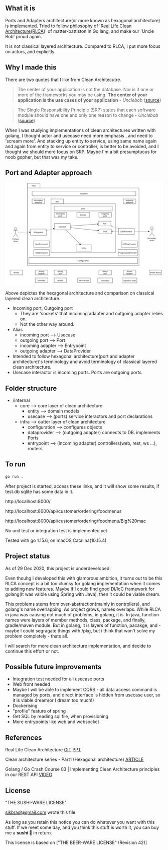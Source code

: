 ## What it is

Ports and Adapters architecture(or more known as hexagonal architecture) is implemented. Tried to follow philosophy of '[Real Life Clean Architecture(RLCA)](https://github.com/mattia-battiston/clean-architecture-example)' of matter-battiston in Go lang, and make our 'Uncle Bob' proud again.

It is not classical layered architecture. Compared to RLCA, I put more focus on actors, and explicitly 



## Why I made this

There are two quotes that I like from Clean Architecutre.

> The center of your application is not the database. Nor is it one or more of the frameworks you may be using. **The center of your application is the use cases of your application** - *Unclebob* ([source](https://blog.8thlight.com/uncle-bob/2012/05/15/NODB.html))

> The Single Responsibility Principle (SRP) states that each software module should have one and only one reason to change - *Unclebob* ([source](https://blog.cleancoder.com/uncle-bob/2014/05/08/SingleReponsibilityPrinciple.html))

When I was studying implementations of clean architectures written with golang, I thought actor and usecase need more emphasis , and need to 'scream more'. And stacking up entity to service, using same name again and again from entity to service or controller, is better to be avoided, and I thought we should more focus on SRP. Maybe I'm a bit presumptuous for noob gopher, but that was my take.



## Port and Adapter approach

![hexa_structure](./hexa_structure.png)

Above depictes the hexagonal architecture and comparison on classical layered clean architecture.

* Incoming port, Outgoing port
  * They are 'sockets' that incoming adapter and outgoing adapter relies on.
  * Not the other way around.
* Alias
  * incoming port --> Usecase
  * outgoing port --> Port
  * incoming adapter --> Entrypoint
  * outgoing adapter --> DataProvider
* Intended to follow hexagonal architecture(port and adapter architecture)'s terminology and avoid terminology of classical layered clean architecture.
* Usecase interactor is incoming ports. Ports are outgoing ports.



## Folder structure

* /internal
  * core --> core layer of clean architecture
    * entity --> domain models
    * usecase --> (ports) service interactors and port declarations
  * infra --> outter layer of clean architecture
    * configuration --> configures objects
    * dataprovider --> (outgoing adapter) connects to DB. implements Ports
    * entrypoint --> (incoming adapter) controllers(web, rest, ws ...), routers



## To run

``` bash
go run .
```

After project is started, access these links, and it will show some results, if test.db sqlite has some data in it.

http://localhost:8000/

http://localhost:8000/api/customer/ordering/foodmenus

http://localhost:8000/api/customer/ordering/foodmenu/Big%20mac

No unit test or integration test is implemented yet.

Tested with go 1.15.6, on macOS Catalina(10.15.4)



## Project status

As of 29 Dec 2020, this project is underdeveloped. 

Even thouhg I developed this with glamorous ambition, it turns out to be this RLCA concept is a bit too clumsy for golang implementation when it comes to adding new features. Maybe if I could find good DI/IoC framework for golang(It was vaible using Spring with Java), then it could be viable dream. 

This problems stems from over-abstraction(mainly in controllers), and golang's name overlapping. As project grows, names overlaps. While RLCA in java was causing not much of problems, in golang, it is. In java, function names were layers of member methods, class, package, and finally, gradle/maven module. But in golang, it is layers of function, pacakge, and - maybe I could segragate things with /pkg, but i think that won't solve my problem completely - thats all.

I will search for more clean architecture implementation, and decide to continue this effort or not.



## Possible future improvements

* Integration test needed for all usecase ports
* Web front needed
* Maybe I will be able to implement CQRS - all data access command is managed by ports, and direct interface is hidden from usecase user, so it is viable dream(or I dream too much!)
* Dockerising
* "profile" feature of spring
* Get SQL by reading sql file, when provisioning
* More entrypoints like web and websocket



## References

Real Life Clean Architecture [GIT](https://github.com/mattia-battiston/clean-architecture-example) [PPT](https://www.slideshare.net/mattiabattiston/real-life-clean-architecture-61242830)

Clean architecture series - Part1 (Hexagonal architecture) [ARTICLE](https://dev.to/pereiren/clean-architecture-series-part-1-m64)

Golang / Go Crash Course 03 | Implementing Clean Architecture principles in our REST API [VIDEO](https://www.youtube.com/watch?v=Yg_ae0UvCv4&t=2527s)



## License

"THE SUSHI-WARE LICENSE"

<sikbrad@gmail.com> wrote this file.

As long as you retain this notice you can do whatever you want
with this stuff. If we meet some day, and you think this stuff
is worth it, you can buy me a **sushi 🍣** in return.

This license is based on ["THE BEER-WARE LICENSE" (Revision 42)]
